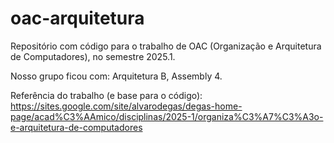 # oac-arquitetura

Repositório com código para o trabalho de OAC (Organização e Arquitetura
de Computadores), no semestre 2025.1.

Nosso grupo ficou com: Arquitetura B, Assembly 4.

Referência do trabalho (e base para o código): https://sites.google.com/site/alvarodegas/degas-home-page/acad%C3%AAmico/disciplinas/2025-1/organiza%C3%A7%C3%A3o-e-arquitetura-de-computadores
